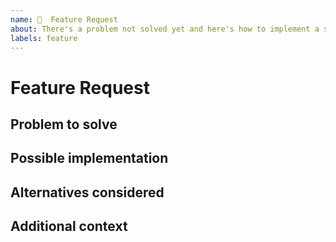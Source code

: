 ```yaml
---
name: 🧪  Feature Request
about: There's a problem not solved yet and here's how to implement a solution.
labels: feature
---
```


# Feature Request

## Problem to solve

<!-- Description of the problem to solve or the goal to achieve -->

## Possible implementation

<!-- Describe the possible solution with a few words and/or code snippets -->

## Alternatives considered

<!-- Describe if existing implementations can solve this gap -->

## Additional context

<!--  Add any other context or screenshots about the feature request here -->
